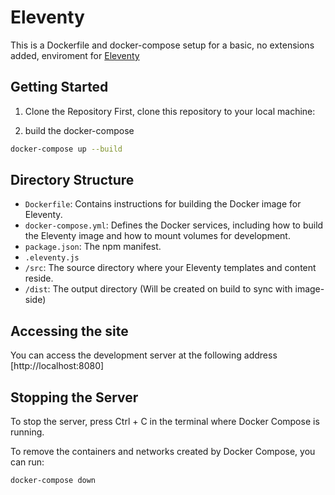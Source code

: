 # Eleventy
This is a Dockerfile and docker-compose setup for a basic, no extensions added, 
enviroment for [Eleventy](https://www.11ty.dev)

## Getting Started
1. Clone the Repository
First, clone this repository to your local machine:

2. build the docker-compose
```bash
docker-compose up --build
```

## Directory Structure
- `Dockerfile`: Contains instructions for building the Docker image for Eleventy.
- `docker-compose.yml`: Defines the Docker services, including how to build the Eleventy image and how to mount volumes for development.
- `package.json`: The npm manifest. 
- `.eleventy.js`
- `/src`: The source directory where your Eleventy templates and content reside.
- `/dist`: The output directory (Will be created on build to sync with image-side)

## Accessing the site
You can access the development server at the following address
[http://localhost:8080]

## Stopping the Server
To stop the server, press Ctrl + C in the terminal where Docker Compose is running. 

To remove the containers and networks created by Docker Compose, you can run:
```bash
docker-compose down
```

